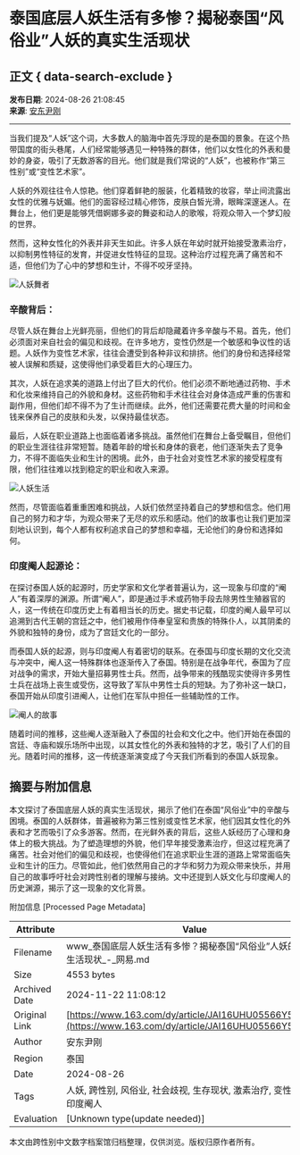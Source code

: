# 泰国底层人妖生活有多惨？揭秘泰国“风俗业”人妖的真实生活现状

## 正文 { data-search-exclude }


**发布日期**: 2024-08-26 21:08:45  
**来源**: [安东尹刚](https://www.163.com/dy/media/T1708436334688.html)

---

当我们提及“人妖”这个词，大多数人的脑海中首先浮现的是泰国的景象。在这个热带国度的街头巷尾，人们经常能够遇见一种特殊的群体，他们以女性化的外表和曼妙的身姿，吸引了无数游客的目光。他们就是我们常说的“人妖”，也被称作“第三性别”或“变性艺术家”。

人妖的外观往往令人惊艳。他们穿着鲜艳的服装，化着精致的妆容，举止间流露出女性的优雅与妩媚。他们的面容经过精心修饰，皮肤白皙光滑，眼眸深邃迷人。在舞台上，他们更是能够凭借婀娜多姿的舞姿和动人的歌喉，将观众带入一个梦幻般的世界。

然而，这种女性化的外表并非天生如此。许多人妖在年幼时就开始接受激素治疗，以抑制男性特征的发育，并促进女性特征的显现。这种治疗过程充满了痛苦和不适，但他们为了心中的梦想和生计，不得不咬牙坚持。

![人妖舞者](https://nimg.ws.126.net/?url=http%3A%2F%2Fdingyue.ws.126.net%2F2024%2F0826%2F60b68a08j00sitttg0015d000hs009qm.jpg&thumbnail=660x2147483647&quality=80&type=jpg)

### 辛酸背后：

尽管人妖在舞台上光鲜亮丽，但他们的背后却隐藏着许多辛酸与不易。首先，他们必须面对来自社会的偏见和歧视。在许多地方，变性仍然是一个敏感和争议性的话题。人妖作为变性艺术家，往往会遭受到各种非议和排挤。他们的身份和选择经常被人误解和质疑，这使得他们承受着巨大的心理压力。

其次，人妖在追求美的道路上付出了巨大的代价。他们必须不断地通过药物、手术和化妆来维持自己的外貌和身材。这些药物和手术往往会对身体造成严重的伤害和副作用，但他们却不得不为了生计而继续。此外，他们还需要花费大量的时间和金钱来保养自己的皮肤和头发，以保持最佳状态。

最后，人妖在职业道路上也面临着诸多挑战。虽然他们在舞台上备受瞩目，但他们的职业生涯往往非常短暂。随着年龄的增长和身体的衰老，他们逐渐失去了竞争力，不得不面临失业和生计的困境。此外，由于社会对变性艺术家的接受程度有限，他们往往难以找到稳定的职业和收入来源。

![人妖生活](https://nimg.ws.126.net/?url=http%3A%2F%2Fdingyue.ws.126.net%2F2024%2F0826%2F2a96e822j00sitttg000vd000hs00a4m.jpg&thumbnail=660x2147483647&quality=80&type=jpg)

然而，尽管面临着重重困难和挑战，人妖们依然坚持着自己的梦想和信念。他们用自己的努力和才华，为观众带来了无尽的欢乐和感动。他们的故事也让我们更加深刻地认识到，每个人都有权利追求自己的梦想和幸福，无论他们的身份和选择如何。

### 印度阉人起源论：

在探讨泰国人妖的起源时，历史学家和文化学者普遍认为，这一现象与印度的“阉人”有着深厚的渊源。所谓“阉人”，即是通过手术或药物手段去除男性生殖器官的人，这一传统在印度历史上有着相当长的历史。据史书记载，印度的阉人最早可以追溯到古代王朝的宫廷之中，他们被用作侍奉皇室和贵族的特殊仆人，以其阴柔的外貌和独特的身份，成为了宫廷文化的一部分。

而泰国人妖的起源，则与印度阉人有着密切的联系。在泰国与印度长期的文化交流与冲突中，阉人这一特殊群体也逐渐传入了泰国。特别是在战争年代，泰国为了应对战争的需求，开始大量招募男性士兵。然而，战争带来的残酷现实使得许多男性士兵在战场上丧生或受伤，这导致了军队中男性士兵的短缺。为了弥补这一缺口，泰国开始从印度引进阉人，让他们在军队中担任一些辅助性的工作。

![阉人的故事](http://dingyue.ws.126.net/2024/0826/808c1afdg00sitttg005nd000hs005sm.gif)

随着时间的推移，这些阉人逐渐融入了泰国的社会和文化之中。他们开始在泰国的宫廷、寺庙和娱乐场所中出现，以其女性化的外表和独特的才艺，吸引了人们的目光。随着时间的推移，这一传统逐渐演变成了今天我们所看到的泰国人妖现象。

## 摘要与附加信息

<!-- tcd_abstract -->
本文探讨了泰国底层人妖的真实生活现状，揭示了他们在泰国“风俗业”中的辛酸与困境。泰国的人妖群体，普遍被称为第三性别或变性艺术家，他们因其女性化的外表和才艺而吸引了众多游客。然而，在光鲜外表的背后，这些人妖经历了心理和身体上的极大挑战。为了塑造理想的外貌，他们早年接受激素治疗，但这过程充满了痛苦。社会对他们的偏见和歧视，也使得他们在追求职业生涯的道路上常常面临失业和生计的压力。尽管如此，他们依然用自己的才华和努力为观众带来快乐，并用自己的故事呼吁社会对跨性别者的理解与接纳。文中还提到人妖文化与印度阉人的历史渊源，揭示了这一现象的文化背景。
<!-- tcd_abstract_end -->

附加信息 [Processed Page Metadata]

| Attribute       | Value                                  |
|-----------------|----------------------------------------|
| Filename        | www_泰国底层人妖生活有多惨？揭秘泰国“风俗业”人妖的真实生活现状_-_网易.md                             |
| Size            | 4553 bytes                           |
| Archived Date   | 2024-11-22 11:08:12                             |
| Original Link   | [https://www.163.com/dy/article/JAI16UHU05566Y5P.html](https://www.163.com/dy/article/JAI16UHU05566Y5P.html)                       |
| Author          | 安东尹刚                               |
| Region          | 泰国                               |
| Date            | 2024-08-26                                 |
| Tags            | 人妖, 跨性别, 风俗业, 社会歧视, 生存现状, 激素治疗, 变性艺术家, 印度阉人                                 |
| Evaluation            | [Unknown type(update needed)]                                 |
<!-- tcd_table_end -->

本文由跨性别中文数字档案馆归档整理，仅供浏览。版权归原作者所有。
